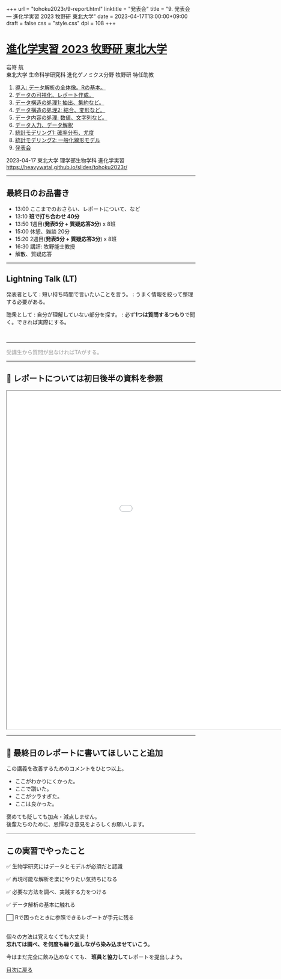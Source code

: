 +++
url = "tohoku2023r/9-report.html"
linktitle = "発表会"
title = "9. 発表会 — 進化学実習 2023 牧野研 東北大学"
date = 2023-04-17T13:00:00+09:00
draft = false
css = "style.css"
dpi = 108
+++

# [進化学実習 2023 牧野研 東北大学](.)

<div class="author">
岩嵜 航
</div>

<div class="affiliation">
東北大学 生命科学研究科 進化ゲノミクス分野 牧野研 特任助教
</div>

<ol>
<li><a href="1-introduction.html">導入: データ解析の全体像。Rの基本。</a>
<li><a href="2-visualization.html">データの可視化、レポート作成。</a>
<li><a href="3-structure1.html">データ構造の処理1: 抽出、集約など。</a>
<li><a href="4-structure2.html">データ構造の処理2: 結合、変形など。</a>
<li><a href="5-content.html">データ内容の処理: 数値、文字列など。</a>
<li><a href="6-input.html">データ入力、データ解釈</a>
<li><a href="7-distribution.html">統計モデリング1: 確率分布、尤度</a>
<li><a href="8-glm.html">統計モデリング2: 一般化線形モデル</a>
<li class="current-deck"><a href="9-report.html">発表会</a>
</ol>

<div class="footnote">
2023-04-17 東北大学 理学部生物学科 進化学実習<br>
<a href="https://heavywatal.github.io/slides/tohoku2023r/">https://heavywatal.github.io/slides/tohoku2023r/</a>
</div>


---
## 最終日のお品書き

- 13:00 ここまでのおさらい、レポートについて、など
- 13:10 **班で打ち合わせ 40分**
- 13:50 1週目(**発表5分 + 質疑応答3分**) x 8班
- 15:00 休憩、雑談 20分
- 15:20 2週目(**発表5分 + 質疑応答3分**) x 8班
- 16:30 講評: 牧野能士教授
- 解散、質疑応答


---
## Lightning Talk (LT)

発表者として
: 短い持ち時間で言いたいことを言う。
: うまく情報を絞って整理する必要がある。

聴衆として
: 自分が理解していない部分を探す。
: 必ず**1つは質問するつもり**で聞く。できれば実際にする。

<br>
<hr>

<p><aside style="color: #999999;">受講生から質問が出なければTAがする。</aside></p>


---
## 🔰 レポートについては初日後半の資料を参照

<iframe width="1200" height="900" src="./2-visualization.html#/64"></iframe>


---
## 🔰 最終日のレポートに書いてほしいこと追加

この講義を改善するためのコメントをひとつ以上。

- ここがわかりにくかった。
- ここで躓いた。
- ここがツラすぎた。
- ここは良かった。

褒めても貶しても加点・減点しません。<br>
後輩たちのために、忌憚なき意見をよろしくお願いします。


---
## この実習でやったこと

✅ 生物学研究にはデータとモデルが必須だと認識

✅ 再現可能な解析を楽にやりたい気持ちになる

✅ 必要な方法を調べ、実践する力をつける

✅ データ解析の基本に触れる

⬜ Rで困ったときに参照できるレポートが手元に残る

<br>
個々の方法は覚えなくても大丈夫！<br>
<strong>忘れては調べ、を何度も繰り返しながら染み込ませていこう。</strong>

今はまだ完全に飲み込めなくても、
**班員と協力して**レポートを提出しよう。

<a href="." class="readmore">
目次に戻る
</a>
